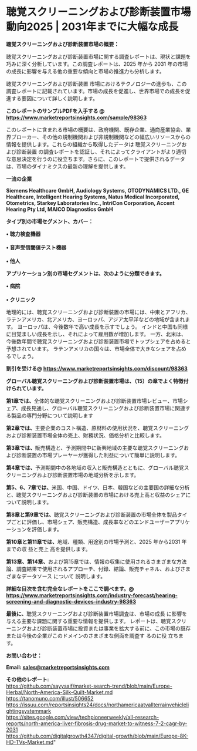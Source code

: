 # 聴覚スクリーニングおよび診断装置市場動向2025 | 2031年までに大幅な成長

<strong><b>聴覚スクリーニングおよび診断装置市場の概要：</b></strong>

聴覚スクリーニングおよび診断装置市場に関する調査レポートは、現状と課題を巧みに深く分析しています。この調査レポートは、2025 年から 2031 年の市場の成長に影響を与える他の重要な傾向と市場の推進力も分析します。

聴覚スクリーニングおよび診断装置 市場におけるテクノロジーの進歩も、この調査レポートに記載されています。市場の成長を促進し、世界市場での成長を促進する要因について詳しく説明します。

<strong>このレポートのサンプルPDFを入手する @ <a href=https://www.marketreportsinsights.com/sample/98363>https://www.marketreportsinsights.com/sample/98363</a></strong>

このレポートに含まれる市場の概要は、政府機関、既存企業、通商産業協会、業界ブローカー、その他の規制機関および非規制機関などの幅広いリソースからの情報を提供します。これらの組織から取得したデータは 聴覚スクリーニングおよび診断装置 の調査レポートを認証し、それによってクライアントがより適切な意思決定を行うのに役立ちます。さらに、このレポートで提供されるデータは、市場のダイナミクスの最新の理解を提供します。

<strong>一流の企業</strong>

<strong><b>Siemens Healthcare GmbH, Audiology Systems, OTODYNAMICS LTD., GE Healthcare, Intelligent Hearing Systems, Natus Medical Incorporated, Otometrics, Starkey Laboratories Inc., IntriCon Corporation, Accent Hearing Pty Ltd, MAICO Diagnostics GmbH</b></strong>

<strong><b>タイプ別の市場セグメント、カバー：</b></strong>

<strong>• 聴力検査機器<br><br>• 音声受信閾値テスト機器<br><br>• 他人</strong>

<strong><b>アプリケーション別の市場セグメントは、次のように分類できます。</b></strong>

<strong>• 病院<br><br>• クリニック</strong>

 地理的には、聴覚スクリーニングおよび診断装置の市場には、中東とアフリカ、ラテンアメリカ、北アメリカ、ヨーロッパ、アジア太平洋などの地域が含まれます。 ヨーロッパは、今後数年で高い成長を示すでしょう。 インドと中国も同様に目覚ましい成長を示し、それによって雇用数が増加します。 一方、北米は、今後数年間で聴覚スクリーニングおよび診断装置市場でトップシェアを占めると予想されています。 ラテンアメリカの国々は、市場全体で大きなシェアを占めるでしょう。

<strong>割引を受ける@ <a href=https://www.marketreportsinsights.com/discount/98363>https://www.marketreportsinsights.com/discount/98363</a></strong>

<strong><b>グローバル聴覚スクリーニングおよび診断装置市場は、（15）の章でよく特徴付けられています。</b></strong>

<strong><b>第</b></strong><strong><b>1章では、</b></strong>全体的な聴覚スクリーニングおよび診断装置市場レビュー、市場シェア、成長見通し、グローバル聴覚スクリーニングおよび診断装置市場に関連する製品の専門分野について説明します

<strong><b>第2章では、</b></strong>主要企業のコスト構造、原材料の使用状況を、聴覚スクリーニングおよび診断装置市場全体の売上、財務状況、価格分析と比較します。

<strong><b>第3章では、</b></strong>販売構造と、予測期間中に新興地域の主要な聴覚スクリーニングおよび診断装置の市場プレーヤーが獲得した利益について簡単に説明します。

<strong><b>第4章では、</b></strong>予測期間中の各地域の収入と販売構造とともに、グローバル聴覚スクリーニングおよび診断装置市場の地域分析を示します。

<strong><b>第5、6、7章では、</b></strong>米国、中国、ドイツ、日本、韓国などの主要国の詳細な分析と、聴覚スクリーニングおよび診断装置の市場における売上高と収益のシェアについて説明します。

<strong><b>第8章と第9章では、</b></strong>聴覚スクリーニングおよび診断装置の市場全体を製品タイプごとに評価し、市場シェア、販売構造、成長率などのエンドユーザーアプリケーションを評価します。

<strong><b>第10章と第11章では、</b></strong>地域、種類、用途別の市場予測と、2025 年から2031 年までの収 益と売上 高を提供します。

<strong><b>第13章、第14章、</b></strong>および第15章では、情報の収集に使用されるさまざまな方法論、調査結果で使用されるアプローチ、付録、結論、販売チャネル、およびさまざまなデータソース について 説明します。

<strong>詳細な目次を含む完全なレポートをここで調べます。@ <a href=https://www.marketreportsinsights.com/industry-forecast/hearing-screening-and-diagnostic-devices-industry-98363>https://www.marketreportsinsights.com/industry-forecast/hearing-screening-and-diagnostic-devices-industry-98363</a></strong>

<strong><b>最後に、</b></strong>聴覚スクリーニングおよび診断装置市場調査は、市場の成長 に影響を</a>与える主要な課題に関する重要な情報を提供します。 レポートは、聴覚スクリーニングおよび診断装置市場に投資または事業を拡大する前に、この市場の既存または今後の企業がこのドメインのさまざまな側面を調査す るのに役 立ちます。

<strong><b>お問い合わせ：</b></strong>

<strong>Email: </strong><a href=mailto:sales@marketreportsinsights.com><strong>sales@marketreportsinsights.com</strong></a>

<strong>その他のレポート:</strong>
<br>
<a href=https://github.com/sayysaif/market-search-trend/blob/main/Europe-Herbal/North-America-Silk-Quilt-Market.md>https://github.com/sayysaif/market-search-trend/blob/main/Europe-Herbal/North-America-Silk-Quilt-Market.md</a>
<br>
<a href=https://tanomuno.com/illust/506652>https://tanomuno.com/illust/506652</a>
<br>
<a href=https://issuu.com/reportsinsights24/docs/northamericaatvallterrainvehiclelightingsystemmark>https://issuu.com/reportsinsights24/docs/northamericaatvallterrainvehiclelightingsystemmark</a>
<br>
<a href=https://sites.google.com/view/techpioneerweekly/all-research-reports/north-america-liver-fibrosis-drug-market-to-witness-7-2-cagr-by-2031>https://sites.google.com/view/techpioneerweekly/all-research-reports/north-america-liver-fibrosis-drug-market-to-witness-7-2-cagr-by-2031</a>
<br>
<a href=https://github.com/digitalgrowth4347/digital-growth/blob/main/Europe-8K-HD-TVs-Market.md>https://github.com/digitalgrowth4347/digital-growth/blob/main/Europe-8K-HD-TVs-Market.md</a>"
